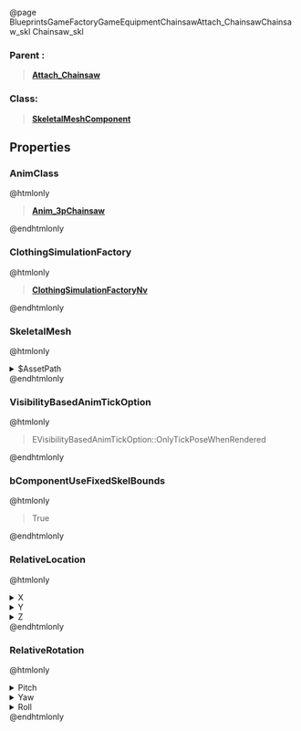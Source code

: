 @page BlueprintsGameFactoryGameEquipmentChainsawAttach_ChainsawChainsaw_skl Chainsaw_skl
### Parent :
<b><a href="_blueprints_game_factory_game_equipment_chainsaw_attach__chainsaw.html"><blockquote>Attach_Chainsaw</blockquote></a></b>
### Class:
<b><a href="_class_script_skeletal_mesh_component.html"><blockquote>SkeletalMeshComponent</blockquote></a></b>
## Properties
### AnimClass
@htmlonly
<b><a href="_blueprints_game_factory_game_equipment_chainsaw_anim_3p_chainsaw.html"><blockquote>Anim_3pChainsaw</blockquote></a></b>
@endhtmlonly

### ClothingSimulationFactory
@htmlonly
<b><a href="_class_script_clothing_simulation_factory_nv.html"><blockquote>ClothingSimulationFactoryNv</blockquote></a></b>
@endhtmlonly

### SkeletalMesh
@htmlonly
<details>
 <summary>$AssetPath</summary>
<b><a href="_blueprints_game_factory_game_equipment_chainsaw_mesh_chainsaw_skl.html"><blockquote>Chainsaw_skl</blockquote></a></b>
</details>
@endhtmlonly

### VisibilityBasedAnimTickOption
@htmlonly
<blockquote>EVisibilityBasedAnimTickOption::OnlyTickPoseWhenRendered</blockquote>
@endhtmlonly

### bComponentUseFixedSkelBounds
@htmlonly
<blockquote>True</blockquote>
@endhtmlonly

### RelativeLocation
@htmlonly
<details>
 <summary>X</summary>
<blockquote>-23.847055435180664</blockquote>
</details>
<details>
 <summary>Y</summary>
<blockquote>13.362749099731445</blockquote>
</details>
<details>
 <summary>Z</summary>
<blockquote>-17.492067337036133</blockquote>
</details>
@endhtmlonly

### RelativeRotation
@htmlonly
<details>
 <summary>Pitch</summary>
<blockquote>0</blockquote>
</details>
<details>
 <summary>Yaw</summary>
<blockquote>-90</blockquote>
</details>
<details>
 <summary>Roll</summary>
<blockquote>0</blockquote>
</details>
@endhtmlonly

